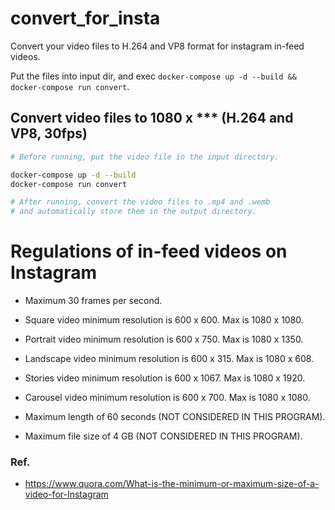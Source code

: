 # convert_for_insta
Convert your video files to H.264 and VP8 format for instagram in-feed videos.

Put the files into input dir, and exec `docker-compose up -d --build && docker-compose run convert`.


## Convert video files to 1080 x *** (H.264 and VP8, 30fps)

```bash
# Before running, put the video file in the input directory.

docker-compose up -d --build
docker-compose run convert

# After running, convert the video files to .mp4 and .wemb
# and automatically store them in the output directory.
```

# Regulations of in-feed videos on Instagram
- Maximum 30 frames per second.
- Square video minimum resolution is 600 x 600. Max is 1080 x 1080.
- Portrait video minimum resolution is 600 x 750. Max is 1080 x 1350.
- Landscape video minimum resolution is 600 x 315. Max is 1080 x 608.
- Stories video minimum resolution is 600 x 1067. Max is 1080 x 1920.
- Carousel video minimum resolution is 600 x 700. Max is 1080 x 1080.

- Maximum length of 60 seconds (NOT CONSIDERED IN THIS PROGRAM).
- Maximum file size of 4 GB (NOT CONSIDERED IN THIS PROGRAM).

### Ref.
- https://www.quora.com/What-is-the-minimum-or-maximum-size-of-a-video-for-Instagram